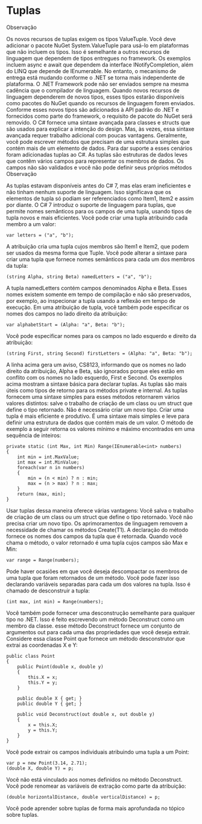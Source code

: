 ﻿# Tuplas

Observação

Os novos recursos de tuplas exigem os tipos ValueTuple. Você deve adicionar o pacote NuGet System.ValueTuple para usá-lo em plataformas que não incluem os tipos.
Isso é semelhante a outros recursos de linguagem que dependem de tipos entregues no framework. Os exemplos incluem async e await que dependem da interface INotifyCompletion, além do LINQ que depende de IEnumerable<T>. No entanto, o mecanismo de entrega está mudando conforme o .NET se torna mais independente de plataforma. O .NET Framework pode não ser enviados sempre na mesma cadência que o compilador de linguagem. Quando novos recursos de linguagem dependerem de novos tipos, esses tipos estarão disponíveis como pacotes do NuGet quando os recursos de linguagem forem enviados. Conforme esses novos tipos são adicionados à API padrão do .NET e fornecidos como parte do framework, o requisito de pacote do NuGet será removido.
O C# fornece uma sintaxe avançada para classes e structs que são usados para explicar a intenção do design. Mas, às vezes, essa sintaxe avançada requer trabalho adicional com poucas vantagens. Geralmente, você pode escrever métodos que precisam de uma estrutura simples que contém mais de um elemento de dados. Para dar suporte a esses cenários foram adicionadas tuplas ao C#. As tuplas são estruturas de dados leves que contêm vários campos para representar os membros de dados. Os campos não são validados e você não pode definir seus próprios métodos
Observação

As tuplas estavam disponíveis antes do C# 7, mas elas eram ineficientes e não tinham nenhum suporte de linguagem. Isso significava que os elementos de tupla só podiam ser referenciados como Item1, Item2 e assim por diante. O C# 7 introduz o suporte de linguagem para tuplas, que permite nomes semânticos para os campos de uma tupla, usando tipos de tupla novos e mais eficientes.
Você pode criar uma tupla atribuindo cada membro a um valor:



```
var letters = ("a", "b");
```
A atribuição cria uma tupla cujos membros são Item1 e Item2, que podem ser usados da mesma forma que Tuple. Você pode alterar a sintaxe para criar uma tupla que fornece nomes semânticos para cada um dos membros da tupla:



```
(string Alpha, string Beta) namedLetters = ("a", "b");
```
A tupla namedLetters contém campos denominados Alpha e Beta. Esses nomes existem somente em tempo de compilação e não são preservados, por exemplo, ao inspecionar a tupla usando a reflexão em tempo de execução.
Em uma atribuição de tupla, você também pode especificar os nomes dos campos no lado direito da atribuição:



```
var alphabetStart = (Alpha: "a", Beta: "b");
```
Você pode especificar nomes para os campos no lado esquerdo e direito da atribuição:



```
(string First, string Second) firstLetters = (Alpha: "a", Beta: "b");
```
A linha acima gera um aviso, CS8123, informando que os nomes no lado direito da atribuição, Alpha e Beta, são ignorados porque eles estão em conflito com os nomes no lado esquerdo, First e Second.
Os exemplos acima mostram a sintaxe básica para declarar tuplas. As tuplas são mais úteis como tipos de retorno para os métodos private e internal. As tuplas fornecem uma sintaxe simples para esses métodos retornarem vários valores distintos: salve o trabalho de criação de um class ou um struct que define o tipo retornado. Não é necessário criar um novo tipo.
Criar uma tupla é mais eficiente e produtivo. É uma sintaxe mais simples e leve para definir uma estrutura de dados que contém mais de um valor. O método de exemplo a seguir retorna os valores mínimo e máximo encontrados em uma sequência de inteiros:



```
private static (int Max, int Min) Range(IEnumerable<int> numbers)
{
    int min = int.MaxValue;
    int max = int.MinValue;
    foreach(var n in numbers)
    {
        min = (n < min) ? n : min;
        max = (n > max) ? n : max;
    }
    return (max, min);
}
```
Usar tuplas dessa maneira oferece várias vantagens:
Você salva o trabalho de criação de um class ou um struct que define o tipo retornado.
Você não precisa criar um novo tipo.
Os aprimoramentos de linguagem removem a necessidade de chamar os métodos Create<T1>(T1).
A declaração do método fornece os nomes dos campos da tupla que é retornada. Quando você chama o método, o valor retornado é uma tupla cujos campos são Max e Min:



```
var range = Range(numbers);
```
Pode haver ocasiões em que você deseja descompactar os membros de uma tupla que foram retornados de um método. Você pode fazer isso declarando variáveis separadas para cada um dos valores na tupla. Isso é chamado de desconstruir a tupla:



```
(int max, int min) = Range(numbers);
```
Você também pode fornecer uma desconstrução semelhante para qualquer tipo no .NET. Isso é feito escrevendo um método Deconstruct como um membro da classe. esse método Deconstruct fornece um conjunto de argumentos out para cada uma das propriedades que você deseja extrair. Considere essa classe Point que fornece um método desconstrutor que extrai as coordenadas X e Y:



```
public class Point
{
    public Point(double x, double y)
    {
        this.X = x;
        this.Y = y;
    }

    public double X { get; }
    public double Y { get; }

    public void Deconstruct(out double x, out double y)
    {
        x = this.X;
        y = this.Y;
    }
}
```
Você pode extrair os campos individuais atribuindo uma tupla a um Point:



```
var p = new Point(3.14, 2.71);
(double X, double Y) = p;
```
Você não está vinculado aos nomes definidos no método Deconstruct. Você pode renomear as variáveis de extração como parte da atribuição:




```
(double horizontalDistance, double verticalDistance) = p;
```
Você pode aprender sobre tuplas de forma mais aprofundada no tópico sobre tuplas.